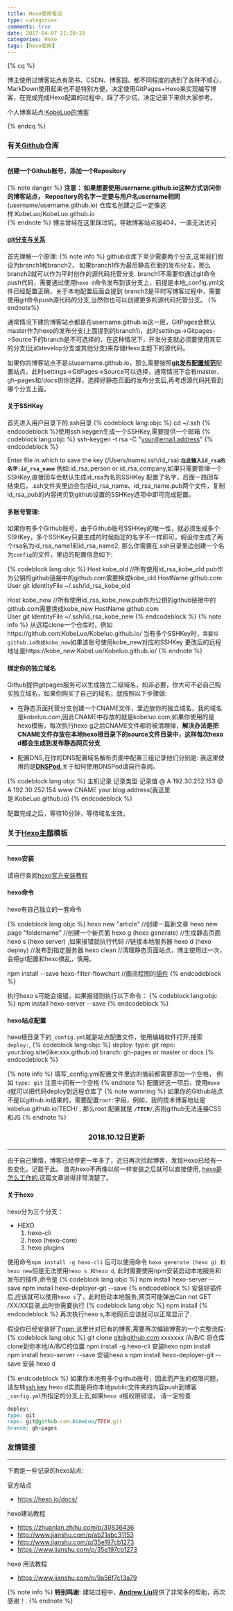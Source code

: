 ```yaml
---
title: Hexo使用笔记
type: categories
comments: true
date: 2017-04-07 21:20:19
categories: Hexo
tags: [hexo使用]
---
```


{% cq %} 

博主使用过博客站点有简书、CSDN、博客园、都不同程度的遇到了各种不顺心，MarkDown使用起来也不是特别方便，决定使用GitPages+Hexo来实现编写博客，在完成完成Hexo配置的过程中，踩了不少坑，决定记录下来供大家参考。

个人博客站点:[KobeLuo的博客](https://kobeluo.github.io/TECH/)

{% endcq %}


<!--more-->

### 有关[Github](https://github.com/)仓库

---


#### 创建一个Github账号，添加一个Repository

{% note danger %} 
**注意： 如果想要使用username.github.io这种方式访问你的博客站点，
Repository的名字一定要与用户名username相同**(username/username.github.io)
仓库名创建之后一定像这样:KobeLuo/KobeLuo.github.io      
{% endnote %}
博主曾经在这里踩过坑，导致博客站点报404，一直无法访问

#### [git分支与关系](https://help.github.com/articles/configuring-a-publishing-source-for-github-pages/)

首先理解一个原理:
{% note info %}
github仓库下至少需要两个分支,这里我们假设为branch1和branch2，
如果branch1作为最后静态页面的发布分支，那么branch2就可以作为平时创作的源代码托管分支.
branch1不需要你通过git命令push代码，需要通过使用`hexo d`命令发布到该分支上，前提是本地_config.yml文件已经配置正确，关于本地配置后面会提到
branch2是平时写博客过程中，需要使用git命令push源代码的分支,当然你也可以创建更多的源代码托管分支。
{% endnote%}

通常情况下建的博客站点都是在username.github.io这一层，GitPages会默认master作为hexo的发布分支(上面提到的branch1)，此时settings->Gitpages->Source下的branch是不可选择的，在这种情况下，开发分支就必须要使用其它的分支(比如develop分支或其他分支)来存储Hexo主题下的源代码。

如果你的博客站点不是以username.github.io，那么需要按照[**git发布配置规范**](https://help.github.com/articles/configuring-a-publishing-source-for-github-pages/)配置站点，此时settings->GitPages->Source可以选择，通常情况下会有master、gh-pages和/docs供你选择，选择好静态页面的发布分支后,再考虑源代码托管到哪个分支上面。

<span id="jump"> </span>
#### 关于SSHKey     
首先进入用户目录下的.ssh目录
{% codeblock lang:objc %}
cd ~/.ssh
{% endcodeblock %}使用ssh keygen生成一个SSHKey,需要提供一个邮箱
{% codeblock lang:objc %}
ssh-keygen -t rsa -C "your@email.address"
{% endcodeblock %}

Enter file in which to save the key (/Users/name/.ssh/id_rsa):**`在此输入id_rsa的名字:id_rsa_name`**
例如:id_rsa_person or id_rsa_company,如果只需要管理一个SSHKey,直接回车会默认生成id_rsa为名的SSHKey
配置了名字，后面一路回车
结束后，.ssh文件夹里边会包括id_rsa_name、id_rsa_name.pub两个文件，复制id_rsa_pub的内容拷贝到github设置的SSHKey选项中即可完成配置。

#### 多账号管理:
如果你有多个Github账号，由于Github账号SSHKey的唯一性，就必须生成多个SSHKey，多个SSHKey只要生成的时候指定的名字不一样即可，假设你生成了两个rsa名为id_rsa_name1和id_rsa_name2,
那么你需要在.ssh目录里边创建一个名为`config`的文件，里边的配置信息如下:

{% codeblock lang:objc %}
Host kobe_old //所有使用id_rsa_kobe_old.pub作为公钥的github链接中的github.com需要换成kobe_old
HostName 			github.com					
User				git
IdentityFile		~/.ssh/id_rsa_kobe_old

Host kobe_new //所有使用id_rsa_kobe_new.pub作为公钥的github链接中的github.com需要换成kobe_new
HostName 			github.com				
User				git
IdentityFile		~/.ssh/id_rsa_kobe_new 
{% endcodeblock %}
{% note info %}
从远程clone一个仓库时，例如https://github.com:KobeLuo/Kobeluo.github.io/
当有多个SSHKey时，``需要将github.io改成kobe_new``如果该账号使用kobe_new对应的SSHKey
更改后的远程地址是https://kobe_new:KobeLuo/Kobeluo.github.io/
{% endnote %}


#### 绑定你的独立域名
Github提供gitpages服务可以生成独立二级域名，如非必要，你大可不必自己购买独立域名，如果你购买了自己的域名，就按照以下步骤做:
- 在静态页面托管分支创建一个CNAME文件，里边放你的独立域名，我的域名是kobeluo.com,因此CNAME中存放的就是kobeluo.com,如果你使用的是hexo模板，每次执行hexo g之后CNAME文件都将被清理掉，**解决办法是把CNAME文件存放在本地hexo根目录下的source文件目录中，这样每次hexo d都会生成到发布静态网页分支**

- 配置DNS,在你的DNS配置域名解析页面中配置三组记录他们分别是:
我这里使用的是[**DNSPod**](https://www.dnspod.cn),关于如何使用DNSPod请自行查阅。

{% codeblock lang:objc %}
主机记录	记录类型	记录值
@	A	192.30.252.153
@	A	192.30.252.154
www	CNAME	your.blog.address(我这里是:KobeLuo.github.io)
{% endcodeblock %}

配置完成之后，等待10分钟，等待域名生效。

### 关于[Hexo主题](https://github.com/iissnan/hexo-theme-next)模板
---

#### hexo安装
请自行查阅[hexo官方安装教程](https://hexo.io/zh-cn/docs/)

#### hexo命令
hexo有自己独立的一套命令

{% codeblock lang:objc %}
hexo new "article"
//创建一篇新文章
hexo new page "foldername"
//创建一个新页面
hexo g  (hexo generate)
//生成静态页面
hexo s  (hexo server) ,如果报错就执行代码 
//链接本地服务器
hexo d  (hexo deploy)
//发布到指定服务器
hexo clean //清理静态页面站点，博主使用过一次，会把git配置和hexo搞乱，慎用。

npm install --save hexo-filter-flowchart 
//画流程图的[插件](https://github.com/bubkoo/hexo-filter-flowchart)
{% endcodeblock %}

执行hexo s可能会报错，如果报错则执行以下命令：
{% codeblock lang:objc %}
npm install hexo-server --save
{% endcodeblock %}

#### hexo站点配置
hexo根目录下的`_config.yml`就是站点配置文件，使用编辑软件打开,搜索`deploy:`,
{% codeblock lang:objc %}
deploy:
	type: git
	repo: your.blog.site(like:xxx.github.io)
	branch: gh-pages or master or docs
{% endcodeblock %}

{% note info %}
填写_config.yml配置文件里边的值前都需要添加一个空格，
例如 `type: git` 注意中间有一个空格
{% endnote %}
配置好这一项后，使用`Hexo d`就可以把代码deploy到远程仓库了
{% note warnning %}
如果你的Github站点不是以github.io结束的，需要配置`root:`字段，例如，我的技术博客地址是kobeluo.github.io/TECH/ , 那么root:配置就是 **`/TECH/`**,否则github无法连接CSS和JS
{% endnote %}

### <center> 2018.10.12日更新</center >
--- 
由于自己懒惰，博客已经停更一年多了，近日再次捡起博客，发现Hexo已经有一些变化，记载于此。
首先hexo不再像以前一样安装之后就可以直接使用, [hexo是怎么工作的](http://coderunthings.com/2017/08/20/howhexoworks/),这篇文章说得非常清楚了。
#### 关于hexo
hexo分为三个分支：
* HEXO
    1. hexo-cli
    2. hexo (hexo-core)
    3. hexo plugins

使用命令`npm install -g hexo-cli` 后可以使用命令
`hexo generate (hexo g) 和 hexo new`但是无法使用`hexo s 和hexo d`,
此时需要使用npm安装启动本地服务和发布的插件,命令是
{% codeblock lang:objc %}
npm install hexo-server --save
npm install hexo-deployer-git --save
{% endcodeblock %}
安装好插件后,应该就可以使用`hexo s`了，此时启动本地服务,网页可能弹出Can not GET /XX/XX目录,此时你需要执行
{% codeblock lang:objc %}
npm install
{% endcodeblock %}
再次执行hexo s,本地网页应该就可以正常显示了.

假设你已经安装好了[npm](https://treehouse.github.io/installation-guides/mac/node-mac.html),这里针对已有的博客,需要再次编辑博客的一个完整流程:
{% codeblock lang:objc %}
git clone git@github.com:xxxxxxx /A/B/C  将仓库clone到你本地/A/B/C的位置
npm install -g hexo-cli 安装hexo
npm install  
npm install hexo-server --save 安装hexo s
npm install hexo-deployer-git --save 安装 hexo d

{% endcodeblock %}
如果你本地有多个github账号，因此而产生的权限问题，请左转[ssh key](#多账号管理)
hexo d实质是将你本地public文件夹的内容push到博客`_config.yml`所指定的分支上去,如果`hexo d`报权限错误，
请一定检查
```ruby
deploy:
type: git
repo: git@github.com:KobeLuo/TECH.git
branch: gh-pages
```  

### 友情链接

---

下面是一些记录的hexo站点:

官方站点
- https://hexo.io/docs/

hexo建站教程
- https://zhuanlan.zhihu.com/p/30836436
- http://www.jianshu.com/p/ab21abc31153    
- http://www.jianshu.com/p/35e197cb1273     
- https://www.jianshu.com/p/35e197cb1273

hexo 用法教程
- https://www.jianshu.com/p/9a56f7c13a79     


{% note info %}
**特别鸣谢:**
建站过程中，[**Andrew Liu**](http://liuhongjiang.github.io/hexotech/)提供了非常多的帮助，再次感谢！.
{% endnote %}


